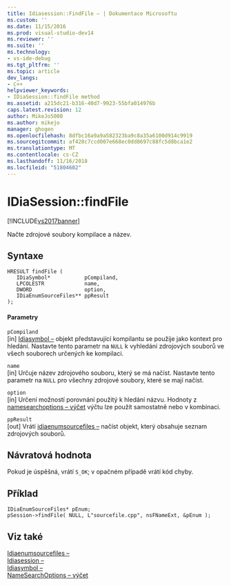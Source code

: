 ```yaml
---
title: Idiasession::FindFile – | Dokumentace Microsoftu
ms.custom: ''
ms.date: 11/15/2016
ms.prod: visual-studio-dev14
ms.reviewer: ''
ms.suite: ''
ms.technology:
- vs-ide-debug
ms.tgt_pltfrm: ''
ms.topic: article
dev_langs:
- C++
helpviewer_keywords:
- IDiaSession::findFile method
ms.assetid: a215dc21-b316-40d7-9923-55bfa014976b
caps.latest.revision: 12
author: MikeJo5000
ms.author: mikejo
manager: ghogen
ms.openlocfilehash: 8dfbc16a9a9a582323ba9c8a35a6100d914c9919
ms.sourcegitcommit: af428c7ccd007e668ec0dd8697c88fc5d8bca1e2
ms.translationtype: MT
ms.contentlocale: cs-CZ
ms.lasthandoff: 11/16/2018
ms.locfileid: "51804602"
---
```

# <a name="idiasessionfindfile"></a>IDiaSession::findFile
[!INCLUDE[vs2017banner](../../includes/vs2017banner.md)]

Načte zdrojové soubory kompilace a název.  
  
## <a name="syntax"></a>Syntaxe  
  
```cpp#  
HRESULT findFile (   
   IDiaSymbol*           pCompiland,  
   LPCOLESTR             name,  
   DWORD                 option,  
   IDiaEnumSourceFiles** ppResult  
);  
```  
  
#### <a name="parameters"></a>Parametry  
 `pCompiland`  
 [in] [Idiasymbol –](../../debugger/debug-interface-access/idiasymbol.md) objekt představující kompilantu se použije jako kontext pro hledání. Nastavte tento parametr na `NULL` k vyhledání zdrojových souborů ve všech souborech určených ke kompilaci.  
  
 `name`  
 [in] Určuje název zdrojového souboru, který se má načíst. Nastavte tento parametr na `NULL` pro všechny zdrojové soubory, které se mají načíst.  
  
 `option`  
 [in] Určení možností porovnání použitý k hledání názvu. Hodnoty z [namesearchoptions – výčet](../../debugger/debug-interface-access/namesearchoptions.md) výčtu lze použít samostatně nebo v kombinaci.  
  
 `ppResult`  
 [out] Vrátí [idiaenumsourcefiles –](../../debugger/debug-interface-access/idiaenumsourcefiles.md) načíst objekt, který obsahuje seznam zdrojových souborů.  
  
## <a name="return-value"></a>Návratová hodnota  
 Pokud je úspěšná, vrátí `S_OK`; v opačném případě vrátí kód chyby.  
  
## <a name="example"></a>Příklad  
  
```cpp#  
IDiaEnumSourceFiles* pEnum;  
pSession->findFile( NULL, L"sourcefile.cpp", nsFNameExt, &pEnum );  
```  
  
## <a name="see-also"></a>Viz také  
 [Idiaenumsourcefiles –](../../debugger/debug-interface-access/idiaenumsourcefiles.md)   
 [Idiasession –](../../debugger/debug-interface-access/idiasession.md)   
 [Idiasymbol –](../../debugger/debug-interface-access/idiasymbol.md)   
 [NameSearchOptions – výčet](../../debugger/debug-interface-access/namesearchoptions.md)



